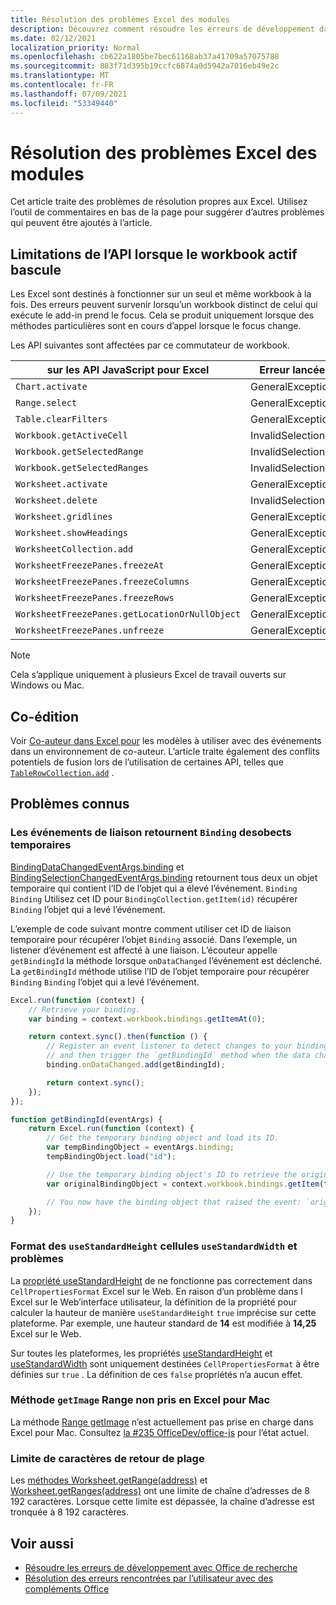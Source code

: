 ```yaml
---
title: Résolution des problèmes Excel des modules
description: Découvrez comment résoudre les erreurs de développement dans les Excel de développement.
ms.date: 02/12/2021
localization_priority: Normal
ms.openlocfilehash: cb622a1805be7bec61168ab37a41709a57075788
ms.sourcegitcommit: 883f71d395b19ccfc6874a0d5942a7016eb49e2c
ms.translationtype: MT
ms.contentlocale: fr-FR
ms.lasthandoff: 07/09/2021
ms.locfileid: "53349440"
---
```

# <a name="troubleshooting-excel-add-ins"></a>Résolution des problèmes Excel des modules

Cet article traite des problèmes de résolution propres aux Excel. Utilisez l’outil de commentaires en bas de la page pour suggérer d’autres problèmes qui peuvent être ajoutés à l’article.

## <a name="api-limitations-when-the-active-workbook-switches"></a>Limitations de l’API lorsque le workbook actif bascule

Les Excel sont destinés à fonctionner sur un seul et même workbook à la fois. Des erreurs peuvent survenir lorsqu’un workbook distinct de celui qui exécute le add-in prend le focus. Cela se produit uniquement lorsque des méthodes particulières sont en cours d’appel lorsque le focus change.

Les API suivantes sont affectées par ce commutateur de workbook.

|sur les API JavaScript pour Excel | Erreur lancée |
|--|--|
| `Chart.activate` | GeneralException |
| `Range.select` | GeneralException |
| `Table.clearFilters` | GeneralException |
| `Workbook.getActiveCell`  | InvalidSelection|
| `Workbook.getSelectedRange` | InvalidSelection|
| `Workbook.getSelectedRanges`  | InvalidSelection|
| `Worksheet.activate` | GeneralException |
| `Worksheet.delete`  | InvalidSelection|
| `Worksheet.gridlines` | GeneralException |
| `Worksheet.showHeadings` | GeneralException |
| `WorksheetCollection.add` | GeneralException |
| `WorksheetFreezePanes.freezeAt` | GeneralException |
| `WorksheetFreezePanes.freezeColumns` | GeneralException |
| `WorksheetFreezePanes.freezeRows` | GeneralException |
| `WorksheetFreezePanes.getLocationOrNullObject`| GeneralException |
| `WorksheetFreezePanes.unfreeze` | GeneralException |

> [!NOTE]
> Cela s’applique uniquement à plusieurs Excel de travail ouverts sur Windows ou Mac.

## <a name="coauthoring"></a>Co-édition

Voir [Co-auteur dans Excel pour](co-authoring-in-excel-add-ins.md) les modèles à utiliser avec des événements dans un environnement de co-auteur. L’article traite également des conflits potentiels de fusion lors de l’utilisation de certaines API, telles que [`TableRowCollection.add`](/javascript/api/excel/excel.tablerowcollection#add-index--values-) .

## <a name="known-issues"></a>Problèmes connus

### <a name="binding-events-return-temporary-binding-obects"></a>Les événements de liaison retournent `Binding` desobects temporaires

[BindingDataChangedEventArgs.binding](/javascript/api/excel/excel.bindingdatachangedeventargs#binding) et [BindingSelectionChangedEventArgs.binding](/javascript/api/excel/excel.bindingselectionchangedeventargs#binding) retournent tous deux un objet temporaire qui contient l’ID de l’objet qui a élevé l’événement. `Binding` `Binding` Utilisez cet ID pour `BindingCollection.getItem(id)` récupérer `Binding` l’objet qui a levé l’événement.

L’exemple de code suivant montre comment utiliser cet ID de liaison temporaire pour récupérer l’objet `Binding` associé. Dans l’exemple, un listener d’événement est affecté à une liaison. L’écouteur appelle `getBindingId` la méthode lorsque `onDataChanged` l’événement est déclenché. La `getBindingId` méthode utilise l’ID de l’objet temporaire pour récupérer `Binding` `Binding` l’objet qui a levé l’événement.

```js
Excel.run(function (context) {
    // Retrieve your binding.
    var binding = context.workbook.bindings.getItemAt(0);

    return context.sync().then(function () {
        // Register an event listener to detect changes to your binding
        // and then trigger the `getBindingId` method when the data changes. 
        binding.onDataChanged.add(getBindingId);

        return context.sync();
    });
});

function getBindingId(eventArgs) {
    return Excel.run(function (context) {
        // Get the temporary binding object and load its ID. 
        var tempBindingObject = eventArgs.binding;
        tempBindingObject.load("id");

        // Use the temporary binding object's ID to retrieve the original binding object. 
        var originalBindingObject = context.workbook.bindings.getItem(tempBindingObject.id);

        // You now have the binding object that raised the event: `originalBindingObject`. 
    });
}
```

### <a name="cell-format-usestandardheight-and-usestandardwidth-issues"></a>Format des `useStandardHeight` cellules `useStandardWidth` et problèmes

La [propriété useStandardHeight](/javascript/api/excel/excel.cellpropertiesformat#useStandardHeight) de ne fonctionne pas correctement dans `CellPropertiesFormat` Excel sur le Web. En raison d’un problème dans l Excel sur le Web’interface utilisateur, la définition de la propriété pour calculer la hauteur de manière `useStandardHeight` `true` imprécise sur cette plateforme. Par exemple, une hauteur standard de **14** est modifiée à **14,25** Excel sur le Web.

Sur toutes les plateformes, les propriétés [useStandardHeight](/javascript/api/excel/excel.cellpropertiesformat#useStandardHeight) et [useStandardWidth](/javascript/api/excel/excel.cellpropertiesformat#useStandardWidth) sont uniquement destinées `CellPropertiesFormat` à être définies sur `true` . La définition de ces `false` propriétés n’a aucun effet. 

### <a name="range-getimage-method-unsupported-on-excel-for-mac"></a>Méthode `getImage` Range non pris en Excel pour Mac

La méthode [Range getImage](/javascript/api/excel/excel.range#getImage__) n’est actuellement pas prise en charge dans Excel pour Mac. Consultez [la #235 OfficeDev/office-js](https://github.com/OfficeDev/office-js/issues/235) pour l’état actuel.

### <a name="range-return-character-limit"></a>Limite de caractères de retour de plage

Les [méthodes Worksheet.getRange(address)](/javascript/api/excel/excel.worksheet#getRange_address_) et [Worksheet.getRanges(address)](/javascript/api/excel/excel.worksheet#getRanges_address_) ont une limite de chaîne d’adresses de 8 192 caractères. Lorsque cette limite est dépassée, la chaîne d’adresse est tronquée à 8 192 caractères.

## <a name="see-also"></a>Voir aussi

- [Résoudre les erreurs de développement avec Office de recherche](../testing/troubleshoot-development-errors.md)
- [Résolution des erreurs rencontrées par l’utilisateur avec des compléments Office](../testing/testing-and-troubleshooting.md)
